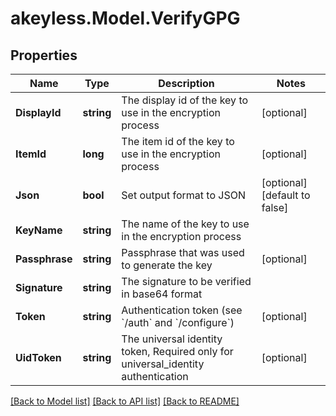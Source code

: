# akeyless.Model.VerifyGPG

## Properties

Name | Type | Description | Notes
------------ | ------------- | ------------- | -------------
**DisplayId** | **string** | The display id of the key to use in the encryption process | [optional] 
**ItemId** | **long** | The item id of the key to use in the encryption process | [optional] 
**Json** | **bool** | Set output format to JSON | [optional] [default to false]
**KeyName** | **string** | The name of the key to use in the encryption process | 
**Passphrase** | **string** | Passphrase that was used to generate the key | [optional] 
**Signature** | **string** | The signature to be verified in base64 format | 
**Token** | **string** | Authentication token (see &#x60;/auth&#x60; and &#x60;/configure&#x60;) | [optional] 
**UidToken** | **string** | The universal identity token, Required only for universal_identity authentication | [optional] 

[[Back to Model list]](../README.md#documentation-for-models) [[Back to API list]](../README.md#documentation-for-api-endpoints) [[Back to README]](../README.md)

